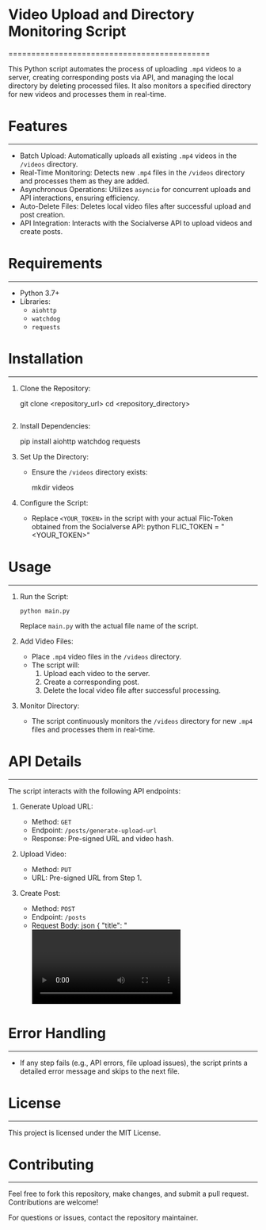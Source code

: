 # Video Upload and Directory Monitoring Script
============================================

This Python script automates the process of uploading `.mp4` videos to a server, 
creating corresponding posts via API, and managing the local directory by deleting 
processed files. It also monitors a specified directory for new videos and processes 
them in real-time.

# Features
--------
- Batch Upload: Automatically uploads all existing `.mp4` videos in the `/videos` directory.
- Real-Time Monitoring: Detects new `.mp4` files in the `/videos` directory and processes them as they are added.
- Asynchronous Operations: Utilizes `asyncio` for concurrent uploads and API interactions, ensuring efficiency.
- Auto-Delete Files: Deletes local video files after successful upload and post creation.
- API Integration: Interacts with the Socialverse API to upload videos and create posts.

# Requirements
------------
- Python 3.7+
- Libraries:
  - `aiohttp`
  - `watchdog`
  - `requests`

# Installation
------------
1. Clone the Repository:
   
   git clone <repository_url>
   cd <repository_directory>
   ```

2. Install Dependencies:
   
   pip install aiohttp watchdog requests
   

3. Set Up the Directory:
   - Ensure the `/videos` directory exists:
     
     mkdir videos
     

4. Configure the Script:
   - Replace `<YOUR_TOKEN>` in the script with your actual Flic-Token obtained from the Socialverse API:
     python
     FLIC_TOKEN = "<YOUR_TOKEN>"
     

# Usage
-----
1. Run the Script:
   ```
   python main.py
   ```
   Replace `main.py` with the actual file name of the script.

2. Add Video Files:
   - Place `.mp4` video files in the `/videos` directory.
   - The script will:
     1. Upload each video to the server.
     2. Create a corresponding post.
     3. Delete the local video file after successful processing.

3. Monitor Directory:
   - The script continuously monitors the `/videos` directory for new `.mp4` files and processes them in real-time.

# API Details
-----------
The script interacts with the following API endpoints:

1. Generate Upload URL:
   - Method: `GET`
   - Endpoint: `/posts/generate-upload-url`
   - Response: Pre-signed URL and video hash.

2. Upload Video:
   - Method: `PUT`
   - URL: Pre-signed URL from Step 1.

3. Create Post:
   - Method: `POST`
   - Endpoint: `/posts`
   - Request Body:
     json
     {
         "title": "<video title>",
         "hash": "<hash>",
         "is_available_in_public_feed": false,
         "category_id": 1
     }
     

# Error Handling
--------------
- If any step fails (e.g., API errors, file upload issues), the script prints a detailed error message and skips to the next file.

# License
-------
This project is licensed under the MIT License.

# Contributing
------------
Feel free to fork this repository, make changes, and submit a pull request. Contributions are welcome! 

For questions or issues, contact the repository maintainer.
